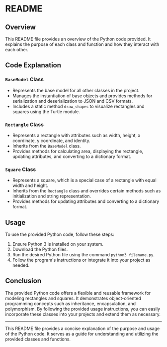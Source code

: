 

# README

## Overview

This README file provides an overview of the Python code provided. It explains the purpose of each class and function and how they interact with each other.

## Code Explanation

### `BaseModel` Class

- Represents the base model for all other classes in the project.
- Manages the instantiation of base objects and provides methods for serialization and deserialization to JSON and CSV formats.
- Includes a static method `draw_shapes` to visualize rectangles and squares using the Turtle module.

### `Rectangle` Class

- Represents a rectangle with attributes such as width, height, x coordinate, y coordinate, and identity.
- Inherits from the `BaseModel` class.
- Provides methods for calculating area, displaying the rectangle, updating attributes, and converting to a dictionary format.

### `Square` Class

- Represents a square, which is a special case of a rectangle with equal width and height.
- Inherits from the `Rectangle` class and overrides certain methods such as initialization and string representation.
- Provides methods for updating attributes and converting to a dictionary format.

## Usage

To use the provided Python code, follow these steps:

1. Ensure Python 3 is installed on your system.
2. Download the Python files.
3. Run the desired Python file using the command `python3 filename.py`.
4. Follow the program's instructions or integrate it into your project as needed.

## Conclusion

The provided Python code offers a flexible and reusable framework for modeling rectangles and squares. It demonstrates object-oriented programming concepts such as inheritance, encapsulation, and polymorphism. By following the provided usage instructions, you can easily incorporate these classes into your projects and extend them as necessary.

---

This README file provides a concise explanation of the purpose and usage of the Python code. It serves as a guide for understanding and utilizing the provided classes and functions.
